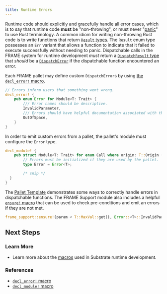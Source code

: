 ```yaml
---
title: Runtime Errors
---
```


Runtime code should explicitly and gracefully handle all error cases, which is to say that runtime
code **must** be "non-throwing", or must never
"[panic](https://doc.rust-lang.org/book/ch09-03-to-panic-or-not-to-panic.html)" to use Rust
terminology. A common idiom for writing non-throwing Rust code is to write functions that return
[`Result` types](https://substrate.dev/rustdocs/v2.0.0/frame_support/dispatch/result/enum.Result.html).
The `Result` enum type possesses an `Err` variant that allows a function to indicate that it failed
to execute successfully without needing to panic. Dispatchable calls in the FRAME system for runtime
development _must_ return a
[`DispatchResult` type](https://substrate.dev/rustdocs/v2.0.0/frame_support/dispatch/type.DispatchResult.html)
that _should_ be a
[`DispatchError`](https://substrate.dev/rustdocs/v2.0.0/frame_support/dispatch/enum.DispatchError.html)
if the dispatchable function encountered an error.

Each FRAME pallet may define custom `DispatchError`s by using
[the `decl_error!` macro](macros#decl_error).

```rust
// Errors inform users that something went wrong.
decl_error! {
	pub enum Error for Module<T: Trait> {
		/// Error names should be descriptive.
		InvalidParameter,
		/// Errors should have helpful documentation associated with them.
		OutOfSpace,
	}
}
```

In order to emit custom errors from a pallet, the pallet's module must configure the `Error` type.

```rust
decl_module! {
	pub struct Module<T: Trait> for enum Call where origin: T::Origin {
		// Errors must be initialized if they are used by the pallet.
		type Error = Error<T>;

		/* snip */
  }
}
```

The
[Pallet Template](https://github.com/substrate-developer-hub/substrate-pallet-template/blob/master/src/lib.rs)
demonstrates some ways to correctly handle errors in dispatchable functions. The FRAME Support
module also includes a helpful
[`ensure!` macro](https://substrate.dev/rustdocs/v2.0.0/frame_support/macro.ensure.html) that can be
used to check pre-conditions and emit an errors if they are not met.

```rust
frame_support::ensure!(param < T::MaxVal::get(), Error::<T>::InvalidParameter);
```

## Next Steps

### Learn More

- Learn more about the [macros](macros) used in Substrate runtime development.

### References

- [`decl_error!` macro](https://substrate.dev/rustdocs/v2.0.0/frame_support/macro.decl_error.html)
- [`decl_module!` macro](https://substrate.dev/rustdocs/v2.0.0/frame_support/macro.decl_module.html)
